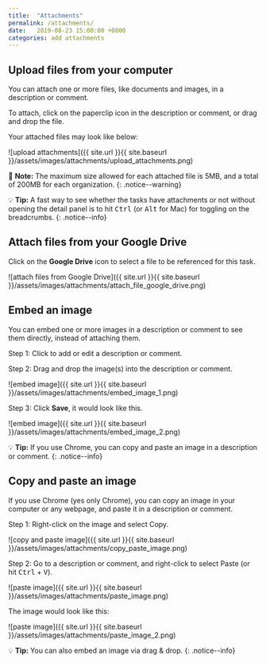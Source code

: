 ```yaml
---
title:  "Attachments"
permalink: /attachments/
date:   2019-08-23 15:00:00 +0800
categories: add attachments
---
```

## Upload files from your computer

You can attach one or more files, like documents and images, in a description or comment.

To attach, click on the paperclip icon in the description or comment, or drag and drop the file.

Your attached files may look like below:

![upload attachments]({{ site.url }}{{ site.baseurl }}/assets/images/attachments/upload_attachments.png)


📝 **Note:** The maximum size allowed for each attached file is 5MB, and a total of 200MB for each organization.
{: .notice--warning}

💡 **Tip:** A fast way to see whether the tasks have attachments or not without opening the detail panel is to hit <kbd>Ctrl</kbd> (or <kbd>Alt</kbd> for Mac) for toggling on the breadcrumbs. 
{: .notice--info}


## Attach files from your Google Drive

Click on the **Google Drive** icon to select a file to be referenced for this task.

![attach files from Google Drive]({{ site.url }}{{ site.baseurl }}/assets/images/attachments/attach_file_google_drive.png)


## Embed an image

You can embed one or more images in a description or comment to see them directly, instead of attaching them.

Step 1: Click to add or edit a description or comment.

Step 2: Drag and drop the image(s) into the description or comment. 

![embed image]({{ site.url }}{{ site.baseurl }}/assets/images/attachments/embed_image_1.png)

Step 3: Click **Save**, it would look like this.

![embed image]({{ site.url }}{{ site.baseurl }}/assets/images/attachments/embed_image_2.png)

💡 **Tip:** If you use Chrome, you can copy and paste an image in a description or comment.
{: .notice--info}


## Copy and paste an image

If you use Chrome (yes only Chrome), you can copy an image in your computer or any webpage, and paste it in a description or comment.

Step 1: Right-click on the image and select Copy.

![copy and paste image]({{ site.url }}{{ site.baseurl }}/assets/images/attachments/copy_paste_image.png)

Step 2: Go to a description or comment, and right-click to select Paste (or hit <kbd>Ctrl</kbd> + <kbd>V</kbd>).

![paste image]({{ site.url }}{{ site.baseurl }}/assets/images/attachments/paste_image.png)

The image would look like this:

![paste image]({{ site.url }}{{ site.baseurl }}/assets/images/attachments/paste_image_2.png)

💡 **Tip:** You can also embed an image via drag & drop.
{: .notice--info}

